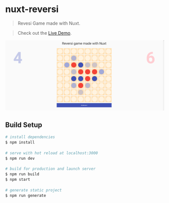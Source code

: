 # nuxt-reversi

> Revesi Game made with Nuxt.

> Check out the [Live Demo](https://reversi.nicolasmercier.io).

![screenshot](https://github.com/NicolasMrc/nuxt-reversi/blob/master/static/nuxt-reversi.PNG)

## Build Setup

``` bash
# install dependencies
$ npm install

# serve with hot reload at localhost:3000
$ npm run dev

# build for production and launch server
$ npm run build
$ npm start

# generate static project
$ npm run generate
```
